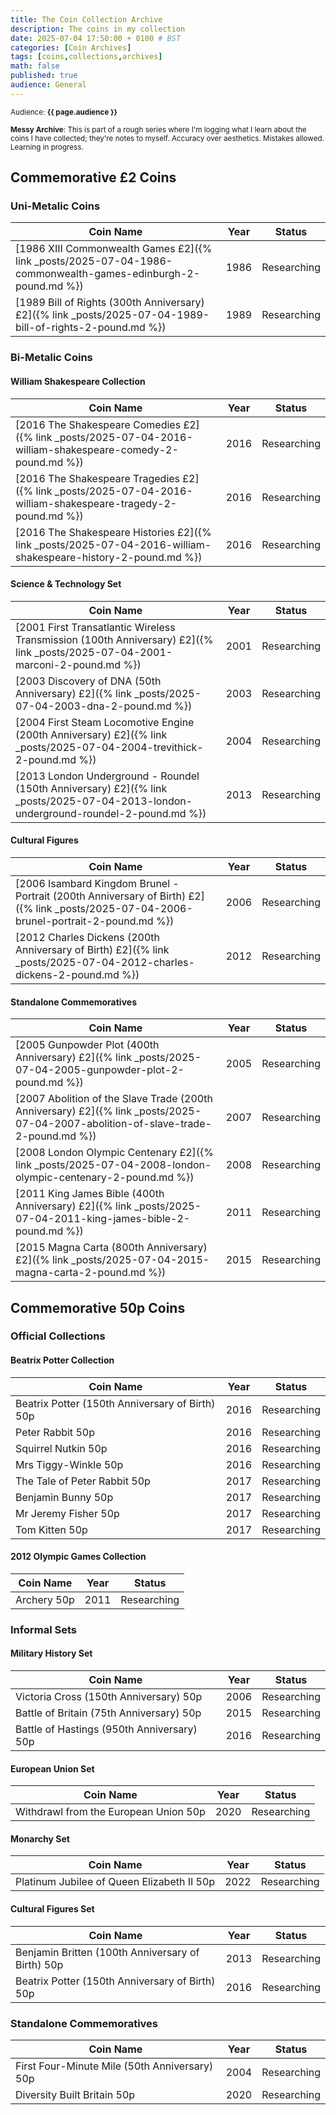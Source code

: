 ```yaml
---
title: The Coin Collection Archive
description: The coins in my collection
date: 2025-07-04 17:50:00 + 0100 # BST
categories: [Coin Archives]
tags: [coins,collections,archives]
math: false
published: true
audience: General
---
```

<small>Audience: <b>{{ page.audience }}</b></small>

<small><i class= "fas fa-triangle-exclamation"></i> **Messy Archive**: This is part of a rough series where I'm logging what I learn about the coins I have collected; they're notes to myself. Accuracy over aesthetics. Mistakes allowed. Learning in progress. </small>

## Commemorative £2 Coins

### Uni-Metalic Coins

| Coin Name | Year | Status |
|----------|------|------|
| [1986 XIII Commonwealth Games £2]({% link _posts/2025-07-04-1986-commonwealth-games-edinburgh-2-pound.md %}) | 1986 | Researching |
| [1989 Bill of Rights (300th Anniversary) £2]({% link _posts/2025-07-04-1989-bill-of-rights-2-pound.md %}) | 1989 | Researching |

### Bi-Metalic Coins

#### William Shakespeare Collection

| Coin Name | Year | Status |
|----------|------|------|
| [2016 The Shakespeare Comedies £2]({% link _posts/2025-07-04-2016-william-shakespeare-comedy-2-pound.md %}) | 2016 | Researching |
| [2016 The Shakespeare Tragedies £2]({% link _posts/2025-07-04-2016-william-shakespeare-tragedy-2-pound.md %}) | 2016 | Researching |
| [2016 The Shakespeare Histories £2]({% link _posts/2025-07-04-2016-william-shakespeare-history-2-pound.md %}) | 2016 | Researching |

#### Science & Technology Set

| Coin Name | Year | Status |
|----------|------|------|
| [2001 First Transatlantic Wireless Transmission (100th Anniversary) £2]({% link _posts/2025-07-04-2001-marconi-2-pound.md %}) | 2001 | Researching |
| [2003 Discovery of DNA (50th Anniversary) £2]({% link _posts/2025-07-04-2003-dna-2-pound.md %}) | 2003 |Researching |
| [2004 First Steam Locomotive Engine (200th Anniversary) £2]({% link _posts/2025-07-04-2004-trevithick-2-pound.md %}) | 2004 | Researching |
| [2013 London Underground - Roundel (150th Anniversary) £2]({% link _posts/2025-07-04-2013-london-underground-roundel-2-pound.md %}) | 2013 | Researching |

#### Cultural Figures

| Coin Name | Year | Status |
|----------|------|------|
| [2006 Isambard Kingdom Brunel - Portrait (200th Anniversary of Birth) £2]({% link _posts/2025-07-04-2006-brunel-portrait-2-pound.md %}) | 2006 | Researching |
| [2012 Charles Dickens (200th Anniversary of Birth) £2]({% link _posts/2025-07-04-2012-charles-dickens-2-pound.md %}) | 2012 | Researching |

#### Standalone Commemoratives

| Coin Name | Year | Status |
|----------|------|------|
| [2005 Gunpowder Plot (400th Anniversary) £2]({% link _posts/2025-07-04-2005-gunpowder-plot-2-pound.md %}) | 2005 | Researching |
| [2007 Abolition of the Slave Trade (200th Anniversary) £2]({% link _posts/2025-07-04-2007-abolition-of-slave-trade-2-pound.md %}) | 2007 | Researching |
| [2008 London Olympic Centenary £2]({% link _posts/2025-07-04-2008-london-olympic-centenary-2-pound.md %}) | 2008 | Researching |
| [2011 King James Bible (400th Anniversary) £2]({% link _posts/2025-07-04-2011-king-james-bible-2-pound.md %}) | 2011 | Researching |
| [2015 Magna Carta (800th Anniversary) £2]({% link _posts/2025-07-04-2015-magna-carta-2-pound.md %}) | 2015 | Researching |

## Commemorative 50p Coins

### Official Collections
#### Beatrix Potter Collection

| Coin Name | Year | Status |
|----------|------|------|
| Beatrix Potter (150th Anniversary of Birth) 50p | 2016 | Researching |
| Peter Rabbit 50p | 2016 | Researching |
| Squirrel Nutkin 50p | 2016 | Researching |
| Mrs Tiggy-Winkle 50p | 2016 | Researching |
| The Tale of Peter Rabbit 50p | 2017 | Researching |
| Benjamin Bunny 50p | 2017 | Researching |
| Mr Jeremy Fisher 50p | 2017 | Researching |
| Tom Kitten 50p | 2017 | Researching |

#### 2012 Olympic Games Collection

| Coin Name | Year | Status |
|----------|------|------|
| Archery 50p | 2011 | Researching |

### Informal Sets
#### Military History Set

| Coin Name | Year | Status |
|----------|------|------|
| Victoria Cross (150th Anniversary) 50p | 2006 | Researching |
| Battle of Britain (75th Anniversary) 50p | 2015 | Researching |
| Battle of Hastings (950th Anniversary) 50p | 2016 | Researching |

#### European Union Set

| Coin Name | Year | Status |
|----------|------|------|
| Withdrawl from the European Union 50p | 2020 | Researching |

#### Monarchy Set

| Coin Name | Year | Status |
|----------|------|------|
| Platinum Jubilee of Queen Elizabeth II 50p | 2022 | Researching |

#### Cultural Figures Set

| Coin Name | Year | Status |
|----------|------|------|
| Benjamin Britten (100th Anniversary of Birth) 50p | 2013 | Researching |
| Beatrix Potter (150th Anniversary of Birth) 50p | 2016 | Researching |


### Standalone Commemoratives

| Coin Name | Year | Status |
|----------|------|------|
| First Four-Minute Mile (50th Anniversary) 50p | 2004 | Researching |
| Diversity Built Britain 50p | 2020 | Researching |

